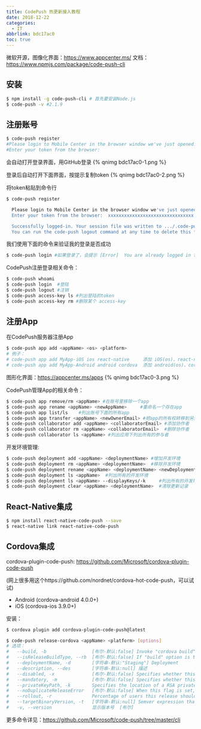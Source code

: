 ```yaml
---
title: CodePush 热更新接入教程
date: 2018-12-22
categories:
  - IT
abbrlink: bdc17ac0
toc: true
---
```

微软开源，图像化界面：https://www.appcenter.ms/
文档：https://www.npmjs.com/package/code-push-cli


## 安装

```bash
$ npm install -g code-push-cli # 首先要安装Node.js
$ code-push -v #2.1.9
```

## 注册账号

```bash
$ code-push register
#Please login to Mobile Center in the browser window we've just opened.
#Enter your token from the browser: 
```
会自动打开登录界面，用GitHub登录
{% qnimg bdc17ac0-1.png %}

登录后自动打开下面界面，按提示复制token
{% qnimg bdc17ac0-2.png %}

将token粘贴到命令行
```bash
$ code-push register 

  Please login to Mobile Center in the browser window we've just opened.
  Enter your token from the browser:  xxxxxxxxxxxxxxxxxxxxxxxxxxxxxxxx

  Successfully logged-in. Your session file was written to .../.code-push.config. 
  You can run the code-push logout command at any time to delete this file and terminate your session.
```

我们使用下面的命令来验证我的登录是否成功
```bash
$ code-push login #如果登录了，会提示 [Error]  You are already logged in from this machine.
```

CodePush注册登录相关命令：
```bash
$ code-push whoami
$ code-push login  #登陆
$ code-push logout #注销
$ code-push access-key ls #列出登陆的token
$ code-push access-key rm #删除某个 access-key
```

## 注册App
在CodePush服务器注册App
```bash
$ code-push app add <appName> <os> <platform> 
# 例子：
# code-push app add MyApp-iOS ios react-native     添加 iOS(os)、react-native(platform) 应用
# code-push app add MyApp-Android android cordova  添加 android(os)、cordova(platform) 应用
```

图形化界面：https://appcenter.ms/apps
{% qnimg bdc17ac0-3.png %}

CodePush管理App的相关命令：
```bash
$ code-push app remove/rm <appName> #在账号里移除一个app
$ code-push app rename <appName> <newAppName>     #重命名一个存在app
$ code-push app list/ls    #列出账号下面的所有app
$ code-push app transfer <appName> <newOwnerEmail> #把app的所有权转移到另外一个账号
$ code-push collaborator add <appName> <collaboratorEmail> #添加协作者
$ code-push collaborator rm <appName> <collaboratorEmail>  #删除协作者
$ code-push collaborator ls <appName> #列出应用下列出所有的参与者
```

开发环境管理:
```bash
$ code-push deployment add <appName> <deploymentName> #增加开发环境
$ code-push deployment rm <appName> <deploymentName>  #移除开发环境
$ code-push deployment rename <appName> <deploymentName> <newDeploymentName>  #开发环境换名字
$ code-push deployment ls <appName>  #列出所有的开发环境
$ code-push deployment ls <appName> --displayKeys/-k     #列出所有的开发环境和对应access-key
$ code-push deployment clear <appName> <deploymentName>  #清除更新记录 
```


## React-Native集成 

```bash
$ npm install react-native-code-push --save
$ react-native link react-native-code-push
```



## Cordova集成 

cordova-plugin-code-push: https://github.com/Microsoft/cordova-plugin-code-push

(网上很多用这个https://github.com/nordnet/cordova-hot-code-push，可以试试)

- Android (cordova-android 4.0.0+)
- iOS (cordova-ios 3.9.0+) 

<!-- $ cordova plugin add cordova-hot-code-push-plugin #添加cordova-hot-code-push插件
$ cordova  plugin add cordova-hot-code-push-local-dev-addon #添加用于本地开发的插件
$ npm install -g cordova-hot-code-push-cli  #安装Cordova Hot Code Push CLI客户端 -->
安装：
```bash
$ cordova plugin add cordova-plugin-code-push@latest
```

```bash
$ code-push release-cordova <appName> <platform> [options]
# 选项：
#   --build, -b                 [布尔-默认:false] Invoke "cordova build" instead of "cordova prepare"
#   --isReleaseBuildType, --rb  [布尔-默认:false] If "build" option is true specifies whether perform a release build
#   --deploymentName, -d        [字符串-默认:"Staging"] Deployment
#   --description, --des        [字符串-默认:null] 描述
#   --disabled, -x              [布尔-默认:false] Specifies whether this release should be immediately downloadable
#   --mandatory, -m             [布尔-默认:false] Specifies whether this release should be considered mandatory
#   --privateKeyPath, -k        Specifies the location of a RSA private key to sign the release with  [字符串] [默认值: false]
#   --noDuplicateReleaseError   [布尔-默认:false] When this flag is set, releasing a package that is identical to the latest release will produce a warning instead of an error
#   --rollout, -r               Percentage of users this release should be immediately available to  [字符串] [默认值: "100%"]
#   --targetBinaryVersion, -t   [字符串-默认:null] Semver expression that specifies the binary app version(s) this release is targeting (e.g. 1.1.0, ~1.2.3). If omitted, the release will target the exact version specified in the config.xml file.
#   -v, --version               显示版本号  [布尔]
```



更多命令详见：https://github.com/Microsoft/code-push/tree/master/cli

<!-- 

https://www.jianshu.com/p/6a5e00d22723 

https://www.cnblogs.com/huangenai/p/7137475.html

https://blog.csdn.net/jiangbo_phd/article/details/52692320

-->